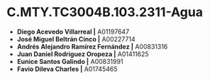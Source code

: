 # C.MTY.TC3004B.103.2311-Agua

* __Diego Acevedo Villarreal |__ A01197647
* __José Miguel Beltrán Cinco |__ A00227714
* __Andrés Alejandro Ramírez Fernández  |__ A00831316
* __Juan Daniel Rodríguez Oropeza |__ A01411625
* __Eunice Santos Galindo |__ A00831991
* __Favio Dileva Charles |__ A01745465